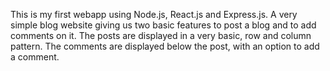 This is my first webapp using Node.js, React.js and Express.js. A very simple blog website giving us two basic features to post a blog and to add comments on it. The posts are displayed in a very basic, row and column pattern. The comments are displayed below the post, with an option to add a comment.
